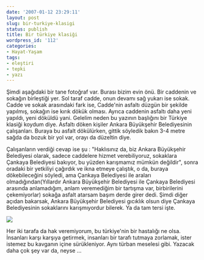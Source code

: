 ```yaml
---
date: '2007-01-12 23:29:11'
layout: post
slug: bir-turkiye-klasigi
status: publish
title: Bir türkiye klasiği
wordpress_id: '112'
categories:
- Hayat-Yaşam
tags:
- eleştiri
- tepki
- yazı
---
```


Şimdi aşağıdaki bir tane fotoğraf var. Burası bizim evin önü. Bir caddenin ve sokağın birleştiği yer. Sol taraf cadde, onun devamı sağ yukarı ise sokak. Cadde ve sokak arasındaki fark ise, Cadde'nin asfaltı düzgün bir şekilde yapılmış, sokağın ise kırık dökük olması. Ayrıca caddenin asfaltı daha yeni yapıldı, yeni döküldü yani. Gelelim neden bu yazının başlığını bir Türkiye klasiği koydum diye. Asfaltı döken kişiler Ankara Büyükşehir Belediyesinin çalışanları. Buraya bu asfalt dökülürken, gittik söyledik bakın 3-4 metre sağda da bozuk bir yol var, orayı da düzeltin diye. 

Çalışanların verdiği cevap ise şu : "Haklısınız da, biz Ankara Büyükşehir Belediyesi olarak, sadece caddelere hizmet verebiliyoruz, sokaklara Çankaya Belediyesi bakıyor, bu yüzden karışmamız mümkün değildir", sonra oradaki bir yetkiliyi çağırdık ve ikna etmeye çalıştık, o da, buraya dökebileceğini söyledi, ama Çankaya Belediyesi ile araları olmadığından(Yıllardır Ankara Büyükşehir Belediyesi ile Çankaya Belediyesi arasında anlamadığım, anlam veremediğim bir tartışma var, birbirilerini çekemiyorlar) sokağa asfalt atarsam başım derde girer dedi. Şimdi diğer açıdan bakarsak, Ankara Büyükşehir Belediyesi gıcıklık olsun diye Çankaya Belediyesinin sokaklarını karışmıyordur bilerek. Ya da tam tersi işte.  
  
![](http://blog.arsln.org/wp-content/uploads/2007/01/aafile.jpg)  
  
Her iki tarafa da hak veremiyorum, bu türkiye'nin bir hastalığı ne olsa. İnsanları karşı karşıya getirmek, insanları bir tarafı tutmaya zorlamak, ister istemez bu kavganın içine sürükleniyor. Aynı türban meselesi gibi. Yazacak daha çok şey var da, neyse ...  
  





